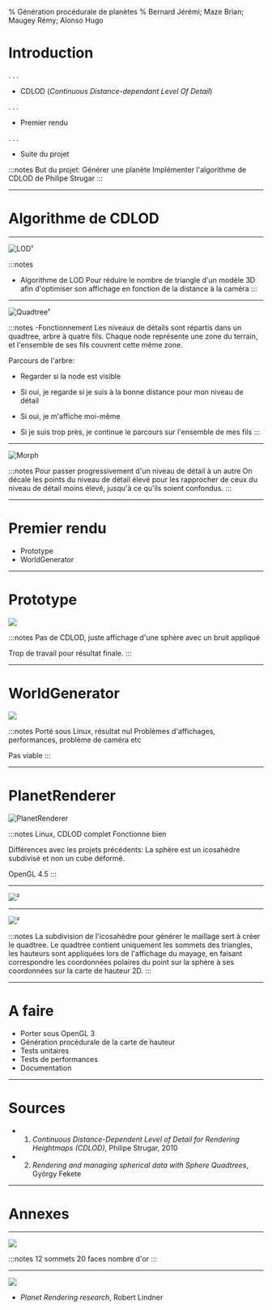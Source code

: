 % Génération procédurale de planètes
% Bernard Jérémi; Maze Brian; Maugey Rémy; Alonso Hugo

# Introduction

. . . 

- CDLOD (*Continuous Distance-dependant Level Of Detail*)

. . . 

- Premier rendu

. . .

- Suite du projet

:::notes
But du projet:
Générer une planète
Implémenter l'algorithme de CDLOD de Philipe Strugar
:::

---

# Algorithme de CDLOD

---

![LOD¹](img/lod.png)

:::notes
- Algorithme de LOD
Pour réduire le nombre de triangle d'un modèle 3D afin d'optimiser son
affichage en fonction de la distance à la caméra
:::

---

![Quadtree¹](img/Quadtree.png) 

:::notes
-Fonctionnement
Les niveaux de détails sont répartis dans un quadtree, arbre à quatre
fils.
Chaque node représente une zone du terrain, et l'ensemble de ses fils
couvrent cette même zone.

Parcours de l'arbre:
- Regarder si la node est visible

- Si oui, je regarde si je suis à la bonne distance pour mon niveau de
    détail

- Si oui, je m'affiche moi-même

- Si je suis trop près, je continue le parcours sur l'ensemble de mes
    fils
:::

---

![Morph](img/morph.png)

:::notes
Pour passer progressivement d'un niveau de détail à un autre
On décale les points du niveau de détail élevé pour les rapprocher de
ceux du niveau de détail moins élevé, jusqu'à ce qu'ils soient
confondus.
:::

---

# Premier rendu

- Prototype
- WorldGenerator

---

# Prototype

![](img/proto.png)

:::notes
Pas de CDLOD, juste affichage d'une sphère avec un bruit appliqué

Trop de travail pour résultat finale.
:::

---

# WorldGenerator

![](img/worldgen.png)

:::notes
Porté sous Linux, résultat nul
Problèmes d'affichages, performances, problème de caméra etc

Pas viable
:::

---

# PlanetRenderer

![PlanetRenderer](img/pr.png)

:::notes
Linux, CDLOD complet
Fonctionne bien

Différences avec les projets précédents:
La sphère est un icosahèdre subdivisé et non un cube déformé.

OpenGL 4.5
:::

---

![²](img/icosahedre.png)

---

![²](img/triangle.png)

:::notes
La subdivision de l'icosahèdre pour générer le maillage sert à créer le
quadtree. Le quadtree contient uniquement les sommets des triangles, les
hauteurs sont appliquées lors de l'affichage du mayage, en faisant
correspondre les coordonnées polaires du point sur la sphère à ses
coordonnées sur la carte de hauteur 2D.
:::

---

# A faire

- Porter sous OpenGL 3
- Génération procédurale de la carte de hauteur
- Tests unitaires
- Tests de performances
- Documentation

---

# Sources

- 1) *Continuous Distance-Dependent Level of Detail for Rendering Heightmaps (CDLOD)*, Philipe Strugar, 2010
- 2) *Rendering and managing spherical data with Sphere Quadtrees*, György Fekete


---

# Annexes

---

![](img/ico-rectangle.png)

:::notes
12 sommets 20 faces
nombre d'or
:::

---

![](img/frustum.jpg)

- *Planet Rendering research*, Robert Lindner

